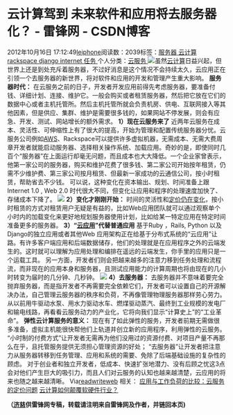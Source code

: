 
# 云计算驾到 未来软件和应用将去服务器化？ - 雷锋网 - CSDN博客


2012年10月16日 17:12:49[leiphone](https://me.csdn.net/leiphone)阅读数：2039标签：[服务器																](https://so.csdn.net/so/search/s.do?q=服务器&t=blog)[云计算																](https://so.csdn.net/so/search/s.do?q=云计算&t=blog)[rackspace																](https://so.csdn.net/so/search/s.do?q=rackspace&t=blog)[django																](https://so.csdn.net/so/search/s.do?q=django&t=blog)[internet																](https://so.csdn.net/so/search/s.do?q=internet&t=blog)[任务																](https://so.csdn.net/so/search/s.do?q=任务&t=blog)[
							](https://so.csdn.net/so/search/s.do?q=internet&t=blog)[
																					](https://so.csdn.net/so/search/s.do?q=django&t=blog)个人分类：[云服务																](https://blog.csdn.net/leiphone/article/category/927078)
[
																								](https://so.csdn.net/so/search/s.do?q=django&t=blog)
[
				](https://so.csdn.net/so/search/s.do?q=rackspace&t=blog)
[
			](https://so.csdn.net/so/search/s.do?q=rackspace&t=blog)
[
		](https://so.csdn.net/so/search/s.do?q=云计算&t=blog)
[
	](https://so.csdn.net/so/search/s.do?q=服务器&t=blog)
![](http://www.leiphone.com/wp-content/uploads/2012/10/cloud-server-150x150.jpg)虽然[云计算](http://www.leiphone.com/1009-ce6093-paas.html)日益兴起，但世界上还是到处充斥着服务器，不过好消息是这个情况不会持续太久，云应用正在引领一个去服务器的新世界，将对软件和应用的开发和管理产生重大影响。
**服务器时代：**
在云服务之前的日子，开发者开发应用前得先考虑服务器，要准备付钱、详细计划、连接、维护它。一般会购买或者租赁服务器，然后把它放在它们的数据中心或者主机托管所。然后主机托管所就会负责机房、供电、互联网接入等其他因素，但是供应、集群、维护是需要很多钱的，如果网站不停发展，则会有应急、开发、测试、网站增长的额外需求。
**1）现在云服务来了**
近两年云服务在成本、灵活性、可伸缩性上有了很大的提高，开始为管理和配置传统服务器分忧。云服务公司例如[AWS](http://www.leiphone.com/12822-keats-amazon-wins-data-storage.html)、Rackspace可以提供许多虚拟机器，无需成本、无需大费周章开发者就能启动服务器、选择相关操作系统、加载应用。奇妙的是，即使同时几百个“服务器”在上面运行却毫无问题，而且成本也大大降低。一个企业家曾表示，他第一家公司的服务器，购买和维护花费了很多钱、第二家公司开始按年租赁，仍需不少维护费、第三家公司按月租赁、但最新一家成功的云通信公司，按小时租赁，帮助省去不少钱。
可以说，这种变化在资本输出、规划、时间准备上跟Internet 1.0 , Web 2.0 时代很大不同，但变化让应用和程序的处理速度加快了、存储成本下降了。
![](http://www.leiphone.com/wp-content/uploads/2012/10/cloud-computing.jpg)
**2）变化才刚刚开始：**
时间的灵活性和[定价仍在变化](http://www.leiphone.com/comparing-apples-to-workloads.html)，按小时租赁的方式对租赁用户无疑是有益的，比如Web应用团队就可以通过观察单个小时内的加载变化来更好地规划服务器使用计划，比如给某一特定应用在特定时间准备更多的服务器。
**3）“****[云应用](http://www.leiphone.com/0530-jeff-google-cloud-concerns.html)****”代替普通应用**
基于Ruby ，Rails, Python 以及 Django的独立应用或者其他Web 应用架构正在给基于分布式系统的“云应用”让路。有许多客户端应用和后端数据储存，他们的处理就是在应用程序之外的云端发生的。这时就可以理解为应用处理和编排在遥远的云端发生，你手里的应用只是一个运载工具。
另一方面，开发者们则会把越来越多的注意力移到任务处理和流程流，而非现在的应用本身和服务器，且测试应用能力的计算周期也将由现在的几小时转变为届时的几分钟、几秒钟。
![](http://www.leiphone.com/wp-content/uploads/2012/10/cloud-server1.jpg)
**4）去服务器：**
去服务器并不意味着要完全抛弃服务器，而是指开发者不再需要完全依赖它们，开发者可以设置自己的开源解决办法，自己管理云服务器的秩序和负荷，不再像管理物理服务器那样劳心劳力。
从以前用牛驱动水泵、用水力驱动水车、燃煤驱动蒸汽、最终到工业规模的发电厂和输电线路，再看看云服务动力的产业化，它将向我们显示“计算史上”的“工业革命”。
**弹性云计算服务的意义：**
现在有了如此弹性的服务，开发者前期无需做很多准备，虚拟主机能很快帮他们上轨道并创立新的应用程序，利用弹性的云服务。
“小时制的付费方式”让开发者无需再为他们没用过的资源付费、对项目产量不再那么在乎，且托管服务提供无须担心管理资源的好处；
“去服务器”让开发者把注意力从服务器转移到任务管理、应用和系统的需要、免除了后端基础设施的复杂性的顾虑。
对于创业者和独立开发者，低成本、快速扩张地潜力、没有后顾之忧这3点会对他们产生巨大的吸引力，而且人们对云服务的认知也越来越清楚，云应用的将来也随之越来越清晰。
Via[readwriteweb](http://www.readwriteweb.com/cloud/2012/10/why-the-future-of-software-and-apps-is-serverless.php)
相关：
[应用与工作负荷的比较：云服务的定价问题](http://www.leiphone.com/comparing-apples-to-workloads.html)
[云计算如何颠覆软硬件行业？](http://www.leiphone.com/0919-ce6093-cloud.html)

**（****[济慈](http://www.leiphone.com/author/emerson)****供****雷锋网****专稿，转载请注明来自雷锋网及作者，并链回本页)**

